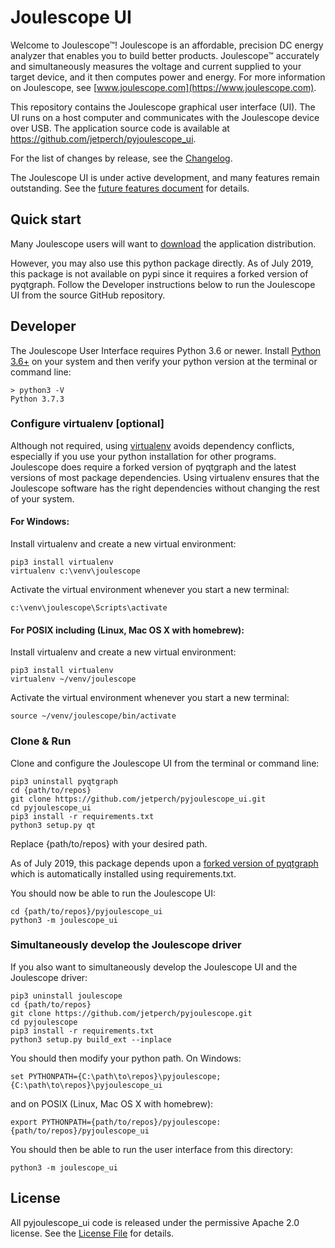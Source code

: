 
# Joulescope UI

Welcome to Joulescope™!  Joulescope is an affordable, precision DC energy 
analyzer that enables you to build better products.
Joulescope™ accurately and simultaneously measures the voltage and current 
supplied to your target device, and it then computes power and energy. 
For more information on Joulescope, see 
[www.joulescope.com](https://www.joulescope.com).

This repository contains the Joulescope graphical user interface (UI).
The UI runs on a host computer and communicates with the Joulescope device 
over USB.  The application source code is available at 
https://github.com/jetperch/pyjoulescope_ui.  

For the list of changes by release, see the [Changelog](CHANGELOG.md).

The Joulescope UI is under active development, and many features remain 
outstanding. See the [future features document](features_future.md) for details.


## Quick start

Many Joulescope users will want to 
[download](https://www.joulescope.com/download) the application distribution.

However, you may also use this python package directly.  As of July 2019, 
this package is not available on pypi since it requires a forked version of 
pyqtgraph. Follow the Developer instructions below to run the Joulescope UI 
from the source GitHub repository.


## Developer

The Joulescope User Interface requires Python 3.6 or newer. 
Install [Python 3.6+](https://www.python.org/) on your system and then verify
your python version at the terminal or command line:

    > python3 -V
    Python 3.7.3


### Configure virtualenv [optional]

Although not required, using 
[virtualenv](https://virtualenv.pypa.io/en/latest/)
avoids dependency conflicts, especially if you use your python installation for 
other programs.  Joulescope does require a forked version of pyqtgraph and the
latest versions of most package dependencies.  Using virtualenv ensures that
the Joulescope software has the right dependencies without changing the rest
of your system.


#### For Windows:

Install virtualenv and create a new virtual environment:

    pip3 install virtualenv
    virtualenv c:\venv\joulescope

Activate the virtual environment whenever you start a new terminal:

    c:\venv\joulescope\Scripts\activate


#### For POSIX including (Linux, Mac OS X with homebrew):

Install virtualenv and create a new virtual environment:

    pip3 install virtualenv
    virtualenv ~/venv/joulescope
    
Activate the virtual environment whenever you start a new terminal:
    
    source ~/venv/joulescope/bin/activate
    

### Clone & Run

Clone and configure the Joulescope UI from the terminal or command line:

    pip3 uninstall pyqtgraph
    cd {path/to/repos}
    git clone https://github.com/jetperch/pyjoulescope_ui.git
    cd pyjoulescope_ui
    pip3 install -r requirements.txt
    python3 setup.py qt

Replace {path/to/repos} with your desired path.

As of July 2019, this package depends upon a 
[forked version of pyqtgraph](https://github.com/jetperch/pyqtgraph) which
is automatically installed using requirements.txt.

You should now be able to run the Joulescope UI:

    cd {path/to/repos}/pyjoulescope_ui
    python3 -m joulescope_ui


### Simultaneously develop the Joulescope driver

If you also want to simultaneously develop the Joulescope UI and the 
Joulescope driver:

    pip3 uninstall joulescope
    cd {path/to/repos}
    git clone https://github.com/jetperch/pyjoulescope.git
    cd pyjoulescope
    pip3 install -r requirements.txt    
    python3 setup.py build_ext --inplace

You should then modify your python path. On Windows:

    set PYTHONPATH={C:\path\to\repos}\pyjoulescope;{C:\path\to\repos}\pyjoulescope_ui

and on POSIX (Linux, Mac OS X with homebrew):

    export PYTHONPATH={path/to/repos}/pyjoulescope:{path/to/repos}/pyjoulescope_ui


You should then be able to run the user interface from this directory:

    python3 -m joulescope_ui


## License

All pyjoulescope_ui code is released under the permissive Apache 2.0 license.
See the [License File](LICENSE.txt) for details.

